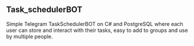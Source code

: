 ## Task_schedulerBOT
Simple Telegram TaskSchedulerBOT on C# and PostgreSQL where each user can store and interact with their tasks, easy to add to groups and use by multiple people.
